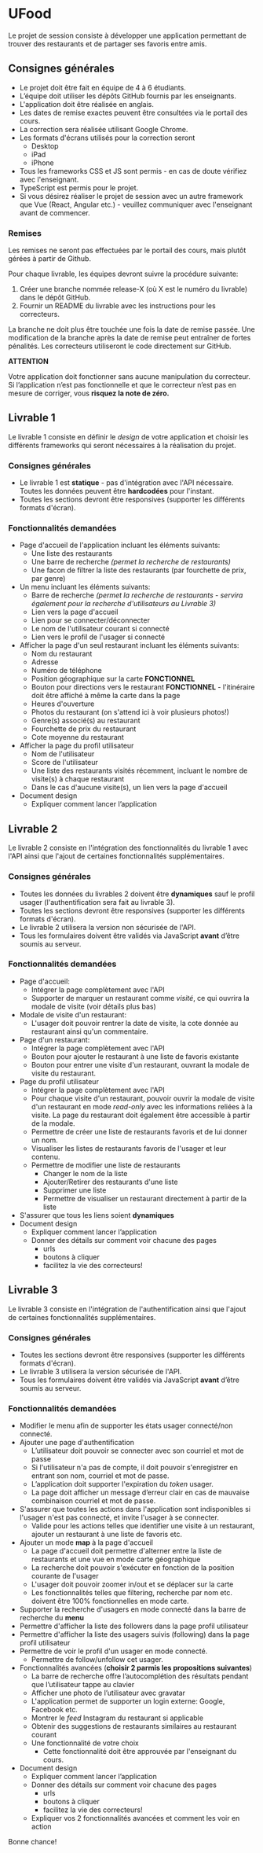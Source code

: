 # UFood

Le projet de session consiste à développer une application permettant de trouver des restaurants et de partager ses favoris entre amis.

## Consignes générales

- Le projet doit être fait en équipe de 4 à 6 étudiants.
- L’équipe doit utiliser les dépôts GitHub fournis par les enseignants.
- L'application doit être réalisée en anglais.
- Les dates de remise exactes peuvent être consultées via le portail des cours.
- La correction sera réalisée utilisant Google Chrome.
- Les formats d'écrans utilisés pour la correction seront
  - Desktop
  - iPad
  - iPhone
- Tous les frameworks CSS et JS sont permis - en cas de doute vérifiez avec l'enseignant.
- TypeScript est permis pour le projet.
- Si vous désirez réaliser le projet de session avec un autre framework que Vue (React, Angular etc.) - veuillez communiquer avec l'enseignant avant de commencer.

### Remises

Les remises ne seront pas effectuées par le portail des cours, mais plutôt gérées à partir de Github.

Pour chaque livrable, les équipes devront suivre la procédure suivante:

1. Créer une branche nommée release-X (où X est le numéro du livrable) dans le dépôt GitHub.
2. Fournir un README du livrable avec les instructions pour les correcteurs.

La branche ne doit plus être touchée une fois la date de remise passée. Une modification de la branche après la date de remise peut entraîner de fortes pénalités. Les correcteurs utiliseront le code directement sur GitHub.

**ATTENTION**

Votre application doit fonctionner sans aucune manipulation du correcteur. Si l’application n’est pas fonctionnelle et que le correcteur n’est pas en mesure de corriger, vous **risquez la note de zéro.**

## Livrable 1

Le livrable 1 consiste en définir le _design_ de votre application et choisir les différents frameworks qui seront nécessaires à la réalisation du projet.

### Consignes générales

- Le livrable 1 est **statique** - pas d'intégration avec l'API nécessaire. Toutes les données peuvent être **hardcodées** pour l'instant.
- Toutes les sections devront être responsives (supporter les différents formats d'écran).

### Fonctionnalités demandées

- Page d'accueil de l'application incluant les éléments suivants:
  - Une liste des restaurants
  - Une barre de recherche *(permet la recherche de restaurants)*
  - Une facon de filtrer la liste des restaurants (par fourchette de prix, par genre)
- Un menu incluant les éléments suivants:
  - Barre de recherche *(permet la recherche de restaurants - servira également pour la recherche d'utilisateurs au Livrable 3)*
  - Lien vers la page d'accueil
  - Lien pour se connecter/déconnecter
  - Le nom de l'utilisateur courant si connecté
  - Lien vers le profil de l'usager si connecté
- Afficher la page d'un seul restaurant incluant les éléments suivants:
  - Nom du restaurant
  - Adresse
  - Numéro de téléphone
  - Position géographique sur la carte **FONCTIONNEL**
  - Bouton pour directions vers le restaurant **FONCTIONNEL** - l'itinéraire doit être affiché à même la carte dans la page
  - Heures d'ouverture
  - Photos du restaurant (on s'attend ici à voir plusieurs photos!)
  - Genre(s) associé(s) au restaurant
  - Fourchette de prix du restaurant
  - Cote moyenne du restaurant
- Afficher la page du profil utilisateur
  - Nom de l'utilisateur
  - Score de l'utilisateur
  - Une liste des restaurants visités récemment, incluant le nombre de visite(s) à chaque restaurant
  - Dans le cas d'aucune visite(s), un lien vers la page d'accueil
- Document design
  - Expliquer comment lancer l’application

## Livrable 2

Le livrable 2 consiste en l'intégration des fonctionnalités du livrable 1 avec l'API ainsi que l'ajout de certaines fonctionnalités supplémentaires.

### Consignes générales

- Toutes les données du livrables 2 doivent être **dynamiques** sauf le profil usager (l'authentification sera fait au livrable 3).
- Toutes les sections devront être responsives (supporter les différents formats d'écran).
- Le livrable 2 utilisera la version non sécurisée de l'API.
- Tous les formulaires doivent être validés via JavaScript **avant** d’être soumis au serveur.

### Fonctionnalités demandées

- Page d'accueil:
  - Intégrer la page complètement avec l'API
  - Supporter de marquer un restaurant comme _visité_, ce qui ouvrira la modale de visite (voir détails plus bas)
- Modale de visite d'un restaurant:
  - L'usager doit pouvoir rentrer la date de visite, la cote donnée au restaurant ainsi qu'un commentaire.
- Page d'un restaurant:
  - Intégrer la page complètement avec l'API
  - Bouton pour ajouter le restaurant à une liste de favoris existante
  - Bouton pour entrer une visite d'un restaurant, ouvrant la modale de visite du restaurant.
- Page du profil utilisateur
  - Intégrer la page complètement avec l'API
  - Pour chaque visite d'un restaurant, pouvoir ouvrir la modale de visite d'un restaurant en mode _read-only_ avec les informations reliées à la visite. La page du restaurant doit également être accessible à partir de la modale. 
  - Permettre de créer une liste de restaurants favoris et de lui donner un nom.
  - Visualiser les listes de restaurants favoris de l'usager et leur contenu.
  - Permettre de modifier une liste de restaurants
    - Changer le nom de la liste
    - Ajouter/Retirer des restaurants d'une liste
    - Supprimer une liste
    - Permettre de visualiser un restaurant directement à partir de la liste
- S'assurer que tous les liens soient **dynamiques**
- Document design
  - Expliquer comment lancer l’application
  - Donner des détails sur comment voir chacune des pages
    - urls
    - boutons à cliquer
    - facilitez la vie des correcteurs!

## Livrable 3

Le livrable 3 consiste en l'intégration de l'authentification ainsi que l'ajout de certaines fonctionnalités supplémentaires.

### Consignes générales

- Toutes les sections devront être responsives (supporter les différents formats d'écran).
- Le livrable 3 utilisera la version sécurisée de l'API.
- Tous les formulaires doivent être validés via JavaScript **avant** d’être soumis au serveur.

### Fonctionnalités demandées

- Modifier le menu afin de supporter les états usager connecté/non connecté.
- Ajouter une page d'authentification
  - L’utilisateur doit pouvoir se connecter avec son courriel et mot de passe
  - Si l'utilisateur n'a pas de compte, il doit pouvoir s'enregistrer en entrant son nom, courriel et mot de passe.
  - L’application doit supporter l'expiration du _token_ usager.
  - La page doit afficher un message d’erreur clair en cas de mauvaise combinaison courriel et mot de passe.
- S'assurer que toutes les actions dans l'application sont indisponibles si l'usager n'est pas connecté, et invite l'usager à se connecter.
  - Valide pour les actions telles que identifier une visite à un restaurant, ajouter un restaurant à une liste de favoris etc.
- Ajouter un mode **map** à la page d'accueil
  - La page d'accueil doit permettre d'alterner entre la liste de restaurants et une vue en mode carte géographique
  - La recherche doit pouvoir s'exécuter en fonction de la position courante de l'usager
  - L'usager doit pouvoir zoomer in/out et se déplacer sur la carte
  - Les fonctionnalités telles que filtering, recherche par nom etc. doivent être 100% fonctionnelles en mode carte.
- Supporter la recherche d'usagers en mode connecté dans la barre de recherche du **menu**
- Permettre d'afficher la liste des followers dans la page profil utilisateur
- Permettre d'afficher la liste des usagers suivis (following) dans la page profil utilisateur
- Permettre de voir le profil d'un usager en mode connecté.
  - Permettre de follow/unfollow cet usager.
- Fonctionnalités avancées (**choisir 2 parmis les propositions suivantes**)
  - La barre de recherche offre l’autocomplétion des résultats pendant que l’utilisateur tappe au clavier
  - Afficher une photo de l’utilisateur avec gravatar
  - L'application permet de supporter un login externe: Google, Facebook etc.
  - Montrer le _feed_ Instagram du restaurant si applicable
  - Obtenir des suggestions de restaurants similaires au restaurant courant
  - Une fonctionnalité de votre choix
    - Cette fonctionnalité doit être approuvée par l'enseignant du cours.
- Document design
  - Expliquer comment lancer l’application
  - Donner des détails sur comment voir chacune des pages
    - urls
    - boutons à cliquer
    - facilitez la vie des correcteurs!
  - Expliquer vos 2 fonctionnalités avancées et comment les voir en action

Bonne chance!
